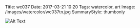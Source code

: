 Title: wc037
Date: 2017-03-21 10:20
Tags: watercolor, art
Image: /images/watercolor/wc037tn.jpg
SummaryStyle: thumbonly

![Alt Text]({static}/images/watercolor/wc037.jpg)
